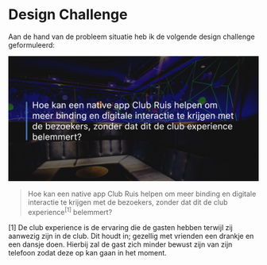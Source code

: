 # Design Challenge

Aan de hand van de probleem situatie heb ik de volgende design challenge geformuleerd:

![Hoe kan een native app Club Ruis helpen om meer binding en digitale interactie te krijgen met de bezoekers, zonder dat dit de club experience belemmert?](../assets/images/design-challenge.jpg)
> Hoe kan een native app Club Ruis helpen om meer binding en digitale interactie te krijgen met de bezoekers, zonder dat dit de club experience<sup>[1]</sup> belemmert?

[1] De club experience is de ervaring die de gasten hebben terwijl zij aanwezig zijn in de club. Dit houdt in; gezellig met vrienden een drankje en een dansje doen. Hierbij zal de gast zich minder bewust zijn van zijn telefoon zodat deze op kan gaan in het moment.
